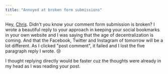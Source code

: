 ```yaml
---
title: "Annoyed at broken form submissions"
---
```


Hey, [Chris](https://boffosocko.com/2019/06/29/social-reading-user-interface-for-discovery/). Didn't you know your comment form submission is broken?
I wrote a beautiful reply to your approach in keeping your social bookmarks in your own website and I was saying that the age of decentralization is 
coming. And that the Facebook, Twitter and Instagram of tomorrow will be a lot different. As I clicked "post comment", it failed and I lost the five
paragraph reply I wrote. 😢

I thought replying directly would be faster cuz the thoughts were already in my head as I was reading your post.